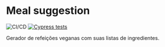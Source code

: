 # Meal suggestion

![CI/CD](https://github.com/wlsf82/meal-suggestion/actions/workflows/cicd.yml/badge.svg)
[![Cypress tests](https://img.shields.io/endpoint?url=https://dashboard.cypress.io/badge/simple/dyjimv&style=flat&logo=cypress)](https://dashboard.cypress.io/projects/dyjimv/runs)

Gerador de refeições veganas com suas listas de ingredientes.
